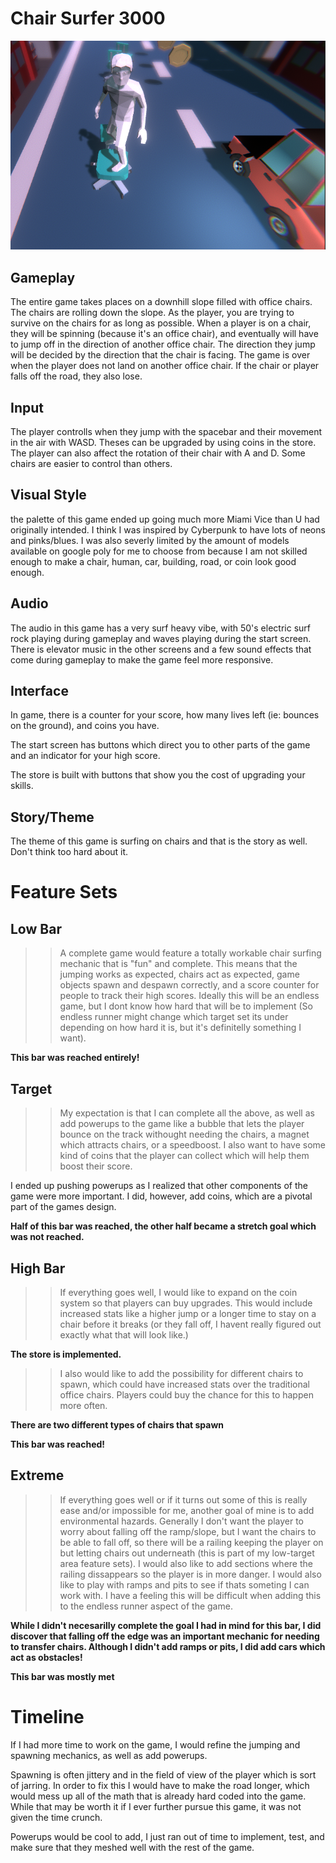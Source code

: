 # Chair Surfer 3000


![alt text](https://github.com/JesseSchwartz25/csc470-fall2020/blob/master/exercises/final/Screen%20Shot%202020-12-10%20at%202.02.50%20PM.png)


## Gameplay

The entire game takes places on a downhill slope filled with office chairs. The chairs are rolling down the slope. As the player, you are trying to survive on the chairs for as long as possible. When a player is on a chair, they will be spinning (because it's an office chair), and eventually will have to jump off in the direction of another office chair. The direction they jump will be decided by the direction that the chair is facing. The game is over when the player does not land on another office chair. If the chair or player falls off the road, they also lose.


## Input

The player controlls when they jump with the spacebar and their movement in the air with WASD. Theses can be upgraded by using coins in the store. The player can also affect the rotation of their chair with A and D. Some chairs are easier to control than others.

## Visual Style

the palette of this game ended up going much more Miami Vice than U had originally intended. I think I was inspired by Cyberpunk to have lots of neons and pinks/blues. I was also severly limited by the amount of models available on google poly for me to choose from because I am not skilled enough to make a chair, human, car, building, road, or coin look good enough.

## Audio

The audio in this game has a very surf heavy vibe, with 50's electric surf rock playing during gameplay and waves playing during the start screen. There is elevator music in the other screens and a few sound effects that come during gameplay to make the game feel more responsive.


## Interface

In game, there is a counter for your score, how many lives left (ie: bounces on the ground), and coins you have.

The start screen has buttons which direct you to other parts of the game and an indicator for your high score.

The store is built with buttons that show you the cost of upgrading your skills.


## Story/Theme


The theme of this game is surfing on chairs and that is the story as well. Don't think too hard about it.


# Feature Sets

## Low Bar

>>A complete game would feature a totally workable chair surfing mechanic that is "fun" and complete. This means that the jumping works as expected, chairs act as expected, game objects spawn and despawn correctly, and a score counter for people to track their high scores. Ideally this will be an endless game, but I dont know how hard that will be to implement (So endless runner might change which target set its under depending on how hard it is, but it's definitelly something I want).

**This bar was reached entirely!**




## Target

>>My expectation is that I can complete all the above, as well as add powerups to the game like a bubble that lets the player bounce on the track withought needing the chairs, a magnet which attracts chairs, or a speedboost. I also want to have some kind of coins that the player can collect which will help them boost their score.

I ended up pushing powerups as I realized that other components of the game were more important. I did, however, add coins, which are a pivotal part of the games design.

**Half of this bar was reached, the other half became a stretch goal which was not reached.**


## High Bar 

>>If everything goes well, I would like to expand on the coin system so that players can buy upgrades. This would include increased stats like a higher jump or a longer time to stay on a chair before it breaks (or they fall off, I havent really figured out exactly what that will look like.)

**The store is implemented.**

>>I also would like to add the possibility for different chairs to spawn, which could have increased stats over the traditional office chairs. Players could buy the chance for this to happen more often.

**There are two different types of chairs that spawn**


**This bar was reached!**



## Extreme 

>>If everything goes well or if it turns out some of this is really ease and/or impossible for me, another goal of mine is to add environmental hazards. Generally I don't want the player to worry about falling off the ramp/slope, but I want the chairs to be able to fall off, so there will be a railing keeping the player on but letting chairs out underneath (this is part of my low-target area feature sets). I would also like to add sections where the railing dissappears so the player is in more danger. I would also like to play with ramps and pits to see if thats someting I can work with. I have a feeling this will be difficult when adding this to the endless runner aspect of the game.


**While I didn't necesarilly complete the goal I had in mind for this bar, I did discover that falling off the edge was an important mechanic for needing to transfer chairs. Although I didn't add ramps or pits, I did add cars which act as obstacles!**

**This bar was mostly met**



# Timeline

If I had more time to work on the game, I would refine the jumping and spawning mechanics, as well as add powerups.

Spawning is often jittery and in the field of view of the player which is sort of jarring. In order to fix this I would have to make the road longer, which would mess up all of the math that is already hard coded into the game. While that may be worth it if I ever further pursue this game, it was not given the time crunch.

Powerups would be cool to add, I just ran out of time to implement, test, and make sure that they meshed well with the rest of the game.










